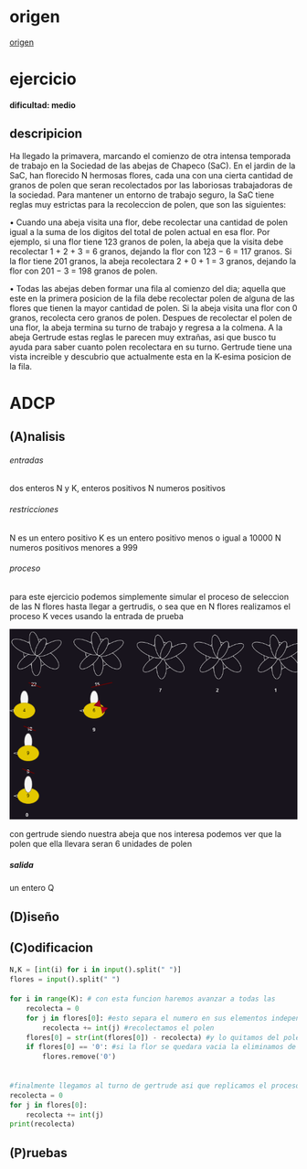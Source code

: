 # origen 
[origen ](https://codeforces.com/gym/104555/problem/E)
# ejercicio

#### dificultad: medio 

## descripicion 

Ha llegado la primavera, marcando el comienzo de otra intensa temporada de trabajo en la Sociedad de las abejas de Chapeco (SaC). En el jardin de la SaC, han florecido N hermosas flores, cada una con una cierta cantidad de granos de polen que seran recolectados por las laboriosas trabajadoras de la sociedad. Para mantener un entorno de trabajo seguro, la SaC tiene reglas muy estrictas para la recoleccion de polen, que son las siguientes:

• Cuando una abeja visita una flor, debe recolectar una cantidad de polen igual a la suma de los digitos del total de polen actual en esa flor. Por ejemplo, si una flor tiene 123 granos de polen, la abeja que la visita debe recolectar 1 + 2 + 3 = 6 granos, dejando la flor con 123 − 6 = 117 granos. Si la flor tiene 201 granos, la abeja recolectara 2 + 0 + 1 = 3 granos, dejando la flor con 201 − 3 = 198 granos de polen.

• Todas las abejas deben formar una fila al comienzo del dia; aquella que este en la primera posicion de la fila debe recolectar polen de alguna de las flores que tienen la mayor cantidad de polen.
Si la abeja visita una flor con 0 granos, recolecta cero granos de polen. Despues de recolectar el polen de una flor, la abeja termina su turno de trabajo y regresa a la colmena.
A la abeja Gertrude estas reglas le parecen muy extrañas, asi que busco tu ayuda para saber cuanto polen recolectara en su turno. Gertrude tiene una vista increible y descubrio que actualmente esta en
la K-esima posicion de la fila.

# ADCP
## (A)nalisis

###### entradas
dos enteros N y K, enteros positivos 
N numeros positivos 

###### restricciones 
N es un entero positivo 
K es un entero positivo menos o igual a 10000
N numeros positivos menores a 999


###### proceso

para este ejercicio podemos simplemente simular el proceso de seleccion de las N flores hasta llegar a gertrudis, o sea que en N flores realizamos el proceso K veces usando la entrada de prueba

![](proceso.png)

con gertrude siendo nuestra abeja que nos interesa podemos ver que la polen que ella llevara seran 6 unidades de polen

##### salida 

un entero Q 

## (D)iseño




## (C)odificacion

```py
N,K = [int(i) for i in input().split(" ")] 
flores = input().split(" ")

for i in range(K): # con esta funcion haremos avanzar a todas las 
    recolecta = 0
    for j in flores[0]: #esto separa el numero en sus elementos independientes
        recolecta += int(j) #recolectamos el polen 
    flores[0] = str(int(flores[0]) - recolecta) #y lo quitamos del polen total de la flor
    if flores[0] == '0': #si la flor se quedara vacia la eliminamos de lista de flores
        flores.remove('0')  
    

#finalmente llegamos al turno de gertrude asi que replicamos el proceso una ultima vez y lo imprimimos    
recolecta = 0
for j in flores[0]:
    recolecta += int(j)
print(recolecta)
```

## (P)ruebas 